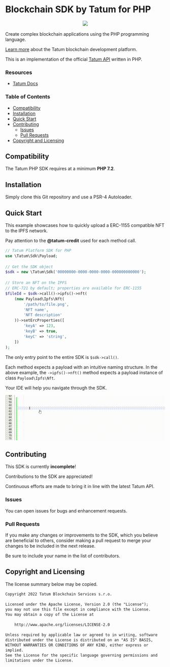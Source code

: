# Blockchain SDK by Tatum for PHP

<p align="center">
    <a href="https://tatum.io/">
        <img src="https://repository-images.githubusercontent.com/465640082/11f101ad-a1bd-480e-a6e1-ae852810d4bb"/>
    </a>
</p>

Create complex blockchain applications using the PHP programming language.

[Learn more](https://tatum.io/) about the Tatum blockchain development platform.

This is an implementation of the official [Tatum API](https://tatum.io/apidoc.php) written in PHP.

### Resources

* [Tatum Docs](https://docs.tatum.io/)

### Table of Contents

* [Compatibility](#compatibility)
* [Installation](#installation)
* [Quick Start](#quick-start)
* [Contributing](#contributing)
    * [Issues](#issues)
    * [Pull Requests](#pull-requests)
* [Copyright and Licensing](#copyright-and-licensing)

## Compatibility

The Tatum PHP SDK requires at a minimum **PHP 7.2**.

## Installation

Simply clone this Git repository and use a PSR-4 Autoloader.

## Quick Start

This example showcases how to quickly upload a ERC-1155 compatible NFT to the IPFS network.

Pay attention to the **@tatum-credit** used for each method call.

```php
// Tatum Platform SDK for PHP
use \Tatum\Sdk\Payload;

// Get the SDK object
$sdk = new \Tatum\Sdk('00000000-0000-0000-0000-000000000000');

// Store an NFT on the IPFS
// ERC-721 by default; properties are available for ERC-1155
$fileId = $sdk->call()->ipfs()->nft(
    (new Payload\Ipfs\Nft(
        '/path/to/file.png',
        'NFT name',
        'NFT description'
    ))->setErcProperties([
        'keyA' => 123,
        'keyB' => true,
        'keyC' => 'string',
    ])
);
```

The only entry point to the entire SDK is ``$sdk->call()``. 

Each method expects a payload with an intuitive naming structure. In the above example, the ``->ipfs()->nft()`` method expects a payload instance of class ``Payload\Ipfs\Nft``.

Your IDE will help you navigate through the SDK.

<a href="https://github.com/markjivko/tatum-php-sdk/blob/main/assets/tatum-sdk.gif">
    <img src="./assets/tatum-sdk.gif"/>
</a>


## Contributing

This SDK is currently **incomplete**!

Contributions to the SDK are appreciated!

Continuous efforts are made to bring it in line with the latest Tatum API.

### Issues

You can open issues for bugs and enhancement requests.

### Pull Requests

If you make any changes or improvements to the SDK, which you believe are beneficial to others, consider making a pull
request to merge your changes to be included in the next release.

Be sure to include your name in the list of contributors.

## Copyright and Licensing

The license summary below may be copied.

```text
Copyright 2022 Tatum Blockchain Services s.r.o.

Licensed under the Apache License, Version 2.0 (the "License");
you may not use this file except in compliance with the License.
You may obtain a copy of the License at

    http://www.apache.org/licenses/LICENSE-2.0

Unless required by applicable law or agreed to in writing, software
distributed under the License is distributed on an "AS IS" BASIS,
WITHOUT WARRANTIES OR CONDITIONS OF ANY KIND, either express or implied.
See the License for the specific language governing permissions and
limitations under the License.
```
